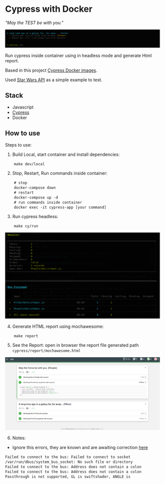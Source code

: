 # Cypress with Docker

*"May the TEST be with you."*

![banner](./docs/assets/screenshot-test.png "banner")

Run cypress inside container using in headless mode and generate Html report.

Based in this project [Cypress Docker images](https://github.com/cypress-io/cypress-docker-images).

Used [Star Wars API](https://swapi.dev/) as a simple example to test.


## Stack

- Javascript
- [Cypress](https://www.cypress.io/)
- Docker

## How to use

Steps to use:
1. Build Local, start container and install dependencies: 
```shell
    make dev/local
```
2. Stop, Restart, Run commands inside container:
```shell
    # stop
    docker-compose down
    # restart
    docker-compose up -d
    # run commands inside container
    docker exec -it cypress-app [your command]
```
3. Run cypress headless:
```shell
    make cy/run
```
![terminal](./docs/assets/screenshot-report02.png "Terminal output example")

4. Generate HTML report using mochawesome:
```shell
    make report
```
5. See the Report: open in browser the report file generated path `cypress/report/mochawesome.html`

![report](./docs/assets/screenshot-report01.png "Report")


6. Notes:
- Ignore this errors, they are known and are awaiting correction [here](https://github.com/cypress-io/cypress/issues/19299)

```shell
Failed to connect to the bus: Failed to connect to socket /var/run/dbus/system_bus_socket: No such file or directory
Failed to connect to the bus: Address does not contain a colon
Failed to connect to the bus: Address does not contain a colon
Passthrough is not supported, GL is swiftshader, ANGLE is 

```
